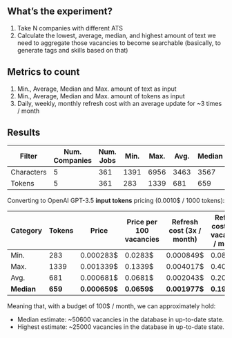 ## What’s the experiment?

1. Take N companies with different ATS
2. Calculate the lowest, average, median, and highest amount of text we need to aggregate those vacancies to become
   searchable (basically, to generate tags and skills based on that)

## Metrics to count

1. Min., Average, Median and Max. amount of text as input
2. Min., Average, Median and Max. amount of tokens as input
3. Daily, weekly, monthly refresh cost with an average update for ~3 times / month

## Results

| Filter     | Num. Companies | Num. Jobs | Min. | Max. | Avg. | Median |
|------------|----------------|-----------|------|------|------|--------|
| Characters | 5              | 361       | 1391 | 6956 | 3463 | 3567   |
| Tokens     | 5              | 361       | 283  | 1339 | 681  | 659    |

Converting to OpenAI GPT-3.5 **input tokens** pricing (0.0010$ / 1000 tokens):

| Category   | Tokens  | Price         | Price per 100 vacancies | Refresh cost (3x / month) | Refresh cost (100 vacancies / month) |
|------------|---------|---------------|-------------------------|---------------------------|--------------------------------------|
| Min.       | 283     | 0.000283$     | 0.0283$                 | 0.000849$                 | 0.0849$                              |
| Max.       | 1339    | 0.001339$     | 0.1339$                 | 0.004017$                 | 0.4017$                              |
| Avg.       | 681     | 0.000681$     | 0.0681$                 | 0.002043$                 | 0.2043$                              |
| **Median** | **659** | **0.000659$** | **0.0659$**             | **0.001977$**             | **0.1977$**                          |

Meaning that, with a budget of 100$ / month, we can approximately hold:
- Median estimate: ~50600 vacancies in the database in up-to-date state.
- Highest estimate: ~25000 vacancies in the database in up-to-date state.
